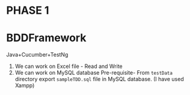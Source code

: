 # PHASE 1
# BDDFramework
Java+Cucumber+TestNg
1. We can work on Excel file - Read and Write
2. We can work on MySQL database
   Pre-requisite- From `testData` directory export `sampleTDD.sql` file in MySQL database. (I have used Xampp)
